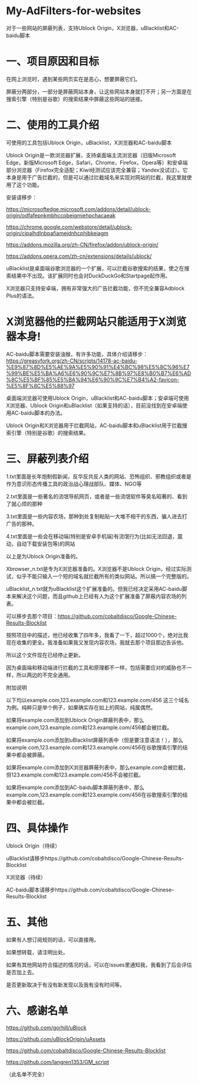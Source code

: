 # My-AdFilters-for-websites
对于一些网站的屏蔽列表，支持Ublock Origin，X浏览器，uBlacklist和AC-baidu脚本

# 一、项目原因和目标

在网上浏览时，遇到某些网页实在是恶心，想要屏蔽它们。

屏蔽分两部分，一部分是屏蔽网站本身，让这些网站本身就打不开；另一方面是在搜索引擎（特别是谷歌）的搜索结果中屏蔽这些网站的链接。

# 二、使用的工具介绍

可使用的工具包括Ublock Origin，uBlacklist，X浏览器和AC-baidu脚本

Ublock Origin是一款浏览器扩展，支持桌面端主流浏览器（旧版Microsoft Edge，新版Microsoft Edge，Safari，Chrome，Firefox，Opera等）和安卓端部分浏览器（Firefox完全适配；Kiwi经测试应该完全兼容；Yandex没试过）。它本身是用于广告拦截的，但是可以通过拦截域名来实现对网站的拦截，我这里就使用了这个功能。

安装请移步：

https://microsoftedge.microsoft.com/addons/detail/ublock-origin/odfafepnkmbhccpbejgmiehpchacaeak

https://chrome.google.com/webstore/detail/ublock-origin/cjpalhdlnbpafiamejdnhcphjbkeiagm

https://addons.mozilla.org/zh-CN/firefox/addon/ublock-origin/

https://addons.opera.com/zh-cn/extensions/details/ublock/

uBlacklist是桌面端谷歌浏览器的一个扩展，可以拦截谷歌搜索的结果，使之在搜索结果中不出现。该扩展同时也会对DuckDuckGo和Startpage起作用。

X浏览器只支持安卓端，拥有非常强大的广告拦截功能，但不完全兼容Adblock Plus的语法。
# X浏览器他的拦截网站只能适用于X浏览器本身!

AC-baidu脚本需要安装油猴，有许多功能，具体介绍请移步：https://greasyfork.org/zh-CN/scripts/14178-ac-baidu-%E9%87%8D%E5%AE%9A%E5%90%91%E4%BC%98%E5%8C%96%E7%99%BE%E5%BA%A6%E6%90%9C%E7%8B%97%E8%B0%B7%E6%AD%8C%E5%BF%85%E5%BA%94%E6%90%9C%E7%B4%A2-favicon-%E5%8F%8C%E5%88%97

桌面端浏览器可使用Ublock Origin，uBlacklist和AC-baidu脚本；安卓端可使用X浏览器、Ublock Origin和uBlacklist（如果支持的话），目前没找到在安卓端使用AC-baidu脚本的办法。

Ublock Origin和X浏览器用于拦截网站，AC-baidu脚本和uBlacklist用于拦截搜索引擎（特别是谷歌）的搜索结果。

# 三、屏蔽列表介绍

1.txt里面是长年炮制假新闻，反华反共反人类的网站、恐怖组织、邪教组织或者是作为意识形态传播工具的政治战心理战部队、媒体、NGO等

2.txt里面是一些著名的流氓导航网页，或者是一些流氓软件等臭名昭著的、看到了就心烦的那种

3.txt里面是一些内容农场，那种到处复制粘贴一大堆不相干的东西，骗人进去打广告的那种。

4.txt里面是一些会在移动端(特别是安卓手机端)有流氓行为(比如无法回退，震动，自动下载安装包等)的网站

以上是为Ublock Origin准备的。

Xbrowser_n.txt是专为X浏览器准备的。X浏览器不是Ublock Origin，经过实际测试，似乎不能只输入一个短的域名就拦截所有的类似网站。所以搞一个完整版的。

uBlacklist_n.txt就为uBlacklist这个扩展准备的。但我已经决定采用AC-baidu脚本来解决这个问题，而且github上已经有人为这个扩展准备了屏蔽内容农场的列表。

可以移步去那个项目：https://github.com/cobaltdisco/Google-Chinese-Results-Blocklist

按照项目中的描述，他已经收集了四年多，我看了一下，超过1000个，绝对比我现在收集的更全。我准备如果我又发现内容农场，我就去那个项目那边告诉他。

所以这个文件现在已经停止更新。

因为桌面端和移动端进行拦截的工具和原理都不一样，包括需要应对的威胁也不一样，所以两边的不完全通用。

附加说明

以下均以example.com,123.example.com和123.example.com/456 这三个域名为例。纯粹只是举个例子，如果确实存在如上的网站，纯属偶然。

如果将example.com添加到Ublock Origin屏蔽列表中，那么example.com,123.example.com和123.example.com/456都会被拦截。

如果将example.com添加到uBlacklist屏蔽列表中（但是要注意语法！），那么example.com,123.example.com和123.example.com/456在谷歌搜索引擎的结果中都会被屏蔽。

如果将example.com添加到X浏览器屏蔽列表中，那么example.com会被拦截，但123.example.com和123.example.com/456不会被拦截。

如果将example.com添加到AC-baidu脚本屏蔽列表中，那么example.com,123.example.com和123.example.com/456在谷歌搜索引擎的结果中都会被拦截。

# 四、具体操作

Ublock Origin（待续）

uBlacklist请移步https://github.com/cobaltdisco/Google-Chinese-Results-Blocklist

X浏览器（待续）

AC-baidu脚本请移步https://github.com/cobaltdisco/Google-Chinese-Results-Blocklist

# 五、其他

如果有人想订阅规则的话，可以直接用。

如果想转载，请注明出处。

如果有其他网站符合描述的情况的话，可以在issues里通知我，我看到了后会评估是否加上去。

是否更新取决于有没有新发现以及我有没有时间等。

# 六、感谢名单

https://github.com/gorhill/uBlock

https://github.com/uBlockOrigin/uAssets

https://github.com/cobaltdisco/Google-Chinese-Results-Blocklist

https://github.com/langren1353/GM_script

（此名单不完全）
